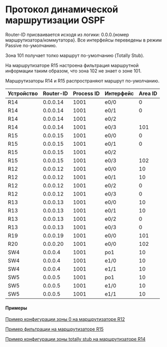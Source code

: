 # Протокол динамической маршрутизации OSPF

Router-ID присваивается исходя из логики: 0.0.0.{номер маршрутизатора/коммутатора}. Все интерфейсы переведены в режим Passive по-умолчанию. 

Зона 101 получает толко маршрут по-умолчанию (Totally Stub).

На маршрутизаторе R15 настроена фильтрация маршрутной информации таким образом, что зона 102 не знает о зоне 101.

Маршрутизаторы R14 и R15 распространяют маршрут по-умолчанию.


| Устройство | Router-ID | Process ID | Интерфейс | Area ID |
|------------|-----------|------------|-----------|---------|
| R14        | 0.0.0.14  | 1001       | e0/0      | 0       |
| R14        | 0.0.0.14  | 1001       | e0/1      | 0       |
| R14        | 0.0.0.14  | 1001       | e0/2      |         |
| R14        | 0.0.0.14  | 1001       | e0/3      | 101     |
| R15        | 0.0.0.15  | 1001       | e0/0      | 0       |
| R15        | 0.0.0.15  | 1001       | e0/1      | 0       |
| R15        | 0.0.0.15  | 1001       | e0/2      |         |
| R15        | 0.0.0.15  | 1001       | e0/3      | 102     |
| R12        | 0.0.0.12  | 1001       | e0/0      | 10      |
| R12        | 0.0.0.12  | 1001       | e0/1      | 10      |
| R12        | 0.0.0.12  | 1001       | e0/2      | 0       |
| R12        | 0.0.0.12  | 1001       | e0/3      | 0       |
| R13        | 0.0.0.13  | 1001       | e0/0      | 10      |
| R13        | 0.0.0.13  | 1001       | e0/1      | 10      |
| R13        | 0.0.0.13  | 1001       | e0/2      | 0       |
| R13        | 0.0.0.13  | 1001       | e0/3      | 0       |
| R19        | 0.0.0.19  | 1001       | e0/0      | 101     |
| R20        | 0.0.0.20  | 1001       | e0/0      | 102     |
| SW4        | 0.0.0.4   | 1001       | po1       | 10      |
| SW4        | 0.0.0.4   | 1001       | e1/0      | 10      |
| SW4        | 0.0.0.4   | 1001       | e1/1      | 10      |
| SW5        | 0.0.0.5   | 1001       | po1       | 10      |
| SW5        | 0.0.0.5   | 1001       | e1/0      | 10      |
| SW5        | 0.0.0.5   | 1001       | e1/1      | 10      |

#### Примеры

[Пример конфигурации зоны 0 на маршрутизаторе R12](../configs/R12#L42-L49)

[Пример фильтрации на маршрутизаторе R15](../configs/R15#L42-L53)

[Пример конфигурации зоны totally stub на маршрутизаторе R14](../configs/R14#L49)
